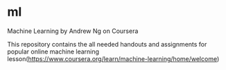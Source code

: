 # ml
Machine Learning by Andrew Ng on Coursera

This repository contains the all needed handouts and assignments for popular online machine learning lesson(https://www.coursera.org/learn/machine-learning/home/welcome)
